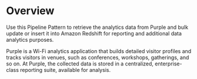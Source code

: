 # Overview

Use this Pipeline Pattern to retrieve the analytics data from Purple and bulk update or insert it into Amazon Redshift for reporting and additional data analytics purposes.&#x20;

Purple is a Wi-Fi analytics application that builds detailed visitor profiles and tracks visitors in venues, such as conferences, workshops, gatherings, and so on. At Purple,  the collected data is stored in a centralized, enterprise-class reporting suite, available for analysis.



